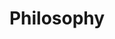 ---
templateKey: clinic-page
language: en
title: Philosophy
redirects: /la-clinica/filosofia/
hero:
  display: true
  type: default
  image: /img/hero-philosophy.jpg
  parallax: true
  title: >
    <span style="color:white">Philosophy</span>
  indicator: true
  halfSize: false

heading:
  display: true
  classname:  section-reasons
  title: Our Basis for Work and Professional Success
  content: >
    <p class="dv-subtitle text-center">In DENTAL VIP we understand the future as a great challenge for all and we face it with a highly positive attitude towards people and the country. We consider our current situation and its nuances as a great opportunity and life lesson.</p>


sections:
  display: true
  sections:  
  - type: 1
    titleimage: /img/icon-clinic-chair.jpg
    contentimage: /img/sections-facilities.jpg 
    titlecontent: In the clinic…
    content: >
      <p class="light-font">
        The DENTAL VIP clinic has been conceived and designed so that the
          patient feels immersed in a cozy atmosphere and enjoys&nbsp;
          <strong>a relaxed, calm and maximum comfort climate,</strong> from the
          moment he is received and throughout his visit.&nbsp;
          <strong>
            We have modern and comfortable facilities, the best cutting-edge
            technology, the most advanced equipments and a recognized group of
            high-level Specialist Dentists.&nbsp;
          </strong>
          This allows us to offer a new concept in Dentistry:
          <em>&nbsp;modern, integral and specialized.</em>
      </p>
      <p class="light-font">
         A privileged location with easy access, the availability of structural
          parking into the building and the permanent presence of a large
          private security staff are also an essential part of our conception of
          service, of our intention to make your overall experience something
          positive and our great effort&nbsp;
          <strong>
            to make your visit calendar as comfortable, expeditious and safe as
            possible.
          </strong>
      </p>
  - type: 2
    titleimage: /img/icon-teeth-implants.jpg
    contentimage: /img/sections-treatment.jpg
    titlecontent: In the treatment...
    content: >
      <p class="light-font">
        As our main concern is your health, in DENTAL VIP&nbsp;
          <strong>
            we work with the highest quality materials and instruments.&nbsp;
          </strong>
          We guarantee ethics in services and optimal results in the resolution
          of highly complex clinical cases. For this, we use&nbsp;
          <strong>
            professional competence, commitment, flexibility and innovation
            capacity.
          </strong>{' '}
          In addition, we are a multidisciplinary team that is constantly
          evolving, training us every day in the new techniques and procedures
          that allow us to further improve the aesthetic and functional results
          of all our treatments.
      </p>
      <p class="light-font">
        In our work we always make sure to provide&nbsp;
          <strong>
            a fully customized Medical-Dental service tailored to your
            needs.&nbsp;
          </strong>
          Our clinical coordinator will make the Specialists work as a team,
          putting at your disposal&nbsp;
          <strong>
            experience, scientific knowledge and the latest advances in the
            field of oral health.
          </strong>
      </p>
  - type: 1
    titleimage: /img/icon-handshake.jpg
    contentimage: /img/sections-humanity.jpg
    titlecontent: In the human...
    content: >
      <p class="light-font">
        We have set ourselves as north to ensure that patients receive the
          best care, so we always offer&nbsp;
          <strong>
            a personal, friendly, sincere and very professional deal by the
            entire human team that works in the institution.
          </strong>{' '}
          Transparency, honesty, tolerance and equity in collaboration
          constitute our basis for success, harmony and job satisfaction.
          Although the results of the treatment always be your main motivation,
          we will try to go further to exceed expectations, achieve your full
          approval and&nbsp;
          <strong>
            consolidate us as a reference center for close friends and family.
          </strong>
      </p>

      <p class="light-font">
         Our philosophy is well reflected in our great effort &nbsp;
          <strong>
            to achieve good communication between the Dentist and the
            Patient.&nbsp;
          </strong>
          For us it is essential that you get to understand and reason what your
          dental problem is, what were its causes and what are its consequences
          and therapeutic alternatives, so that together we can give it solution
          and can also prevent its recurrence. Remember that &nbsp;
          <strong>prevention is the cornerstone of any health strategy.</strong>
      </p>
  - type: 2
    titleimage: /img/icon-money.jpg
    contentimage: /img/sections-economics.jpg
    titlecontent: In the economic...
    content:
      <p class="light-font">
        Many patients go to a dental insurance, a franchise or a popular
          clinic for the price they offer, but generally the care is very basic,
          massive, little specialized and offered by itinerant dentists who are
          just beginning in the profession.&nbsp;
          <strong>
            When it comes to private attention, always mistrust of free
            consultations, 2x1 offers and excessively low fees, since they
            usually hide a great deterioration in the quality of care
          </strong>{' '}
          that can put your health at risk and make you easy prey to
          professional malpractice. Work very fast, attend to many patients,
          delegate functions and spare the most in academic training,
          infrastructure, technology, biosafety and expenses of clinical
          material is a common philosophy in those who tender cheap dentistry.
      </p>
      <p class="light-font">
        DENTAL VIP offers&nbsp;
          <strong>
            dedication, personalization, excellence and exclusivity,
          </strong>{' '}
          combining the best of Specialized Integrated Dentistry with the most
          current and relevant technology, all
          <strong>&nbsp;at fair and truly favorable prices,</strong> surely
          below those of our direct competition.
      </p>

reasons:
  display: false
  reasons:  
  - type: 1
    img: /img/icon-number-01.jpg  
    nameimg: ''
    title: ''
    paragraph:
      ''
      
lightQuote:
  color: '#fff'
  display: true
  img:
    ld: /img/quotes-phillosophy-en.jpg
    pt: /img/quotes-phillosophy-portrait-en.jpg
  content: THE RESPECT FOR THE LIFE AND INTEGRITY OF THE HUMAN PERSON, THE PROMOTION AND PRESERVATION OF HEALTH, AS A COMPONENT OF DEVELOPMENT AND SOCIAL WELFARE, AND ITS EFFECTIVE PROJECTION TO THE COMMUNITY, CONSTITUTE IN ALL CIRCUMSTANCES THE PRINCIPAL DUTY OF THE DENTIST. "
  
gallery: 
  display: false
  isMasonry: false
  
lightbox:
  display: false
  placeholder: ''
  type: ''
  images: 
    - image: /img/procedures-implants.png

elements:
  - link: #
    bg: /img/procedures-implants.png
    title: ''
    placeholder: ''
    body: >
      ''
    action: false

procedures:
  display: true
  title: ¡One Specialty for each treatment!
  procedures:
    - title: dental implants
      to: /en/the-clinic/dental-implants/
      img: /img/procedures-implants.png
    - title: Orthodontics
      to: /en/specialties/orthodontics/
      img: /img/procedures-orthodontics.png
    - title: Aesthetic Dentistry
      to:  /especialidades/aesthetic-dentistry/
      img: /img/procedures-aesthetic-dentistry.png
---